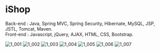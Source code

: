 # iShop
Back-end : Java, Spring MVC, Spring Security, Hibernate, MySQL, JSP, JSTL, Tomcat, Maven. <br />
Front-end : Javascript, jQuery, AJAX, HTML, CSS, Bootstrap.
 
![1_001](https://user-images.githubusercontent.com/29220490/38941233-c4f18940-4334-11e8-8453-a56524f7ad2c.png)
![1_002](https://user-images.githubusercontent.com/29220490/38941569-7f7d9556-4335-11e8-939a-800e95770d66.png)
![1_003](https://user-images.githubusercontent.com/29220490/38941799-ffb29b2c-4335-11e8-8fa8-ded97ac0727b.png)
![1_004](https://user-images.githubusercontent.com/29220490/38941900-3aafe2e8-4336-11e8-891f-4426d4c221e9.png)
![1_005](https://user-images.githubusercontent.com/29220490/38941917-45ec6fc8-4336-11e8-8b94-f797ac4a6ae4.png)
![1_006](https://user-images.githubusercontent.com/29220490/38941945-4a544568-4336-11e8-8818-d917cb0712bb.png)
![1_007](https://user-images.githubusercontent.com/29220490/38941955-4d9dfe6c-4336-11e8-95bf-b04e5d83c9d1.png)

